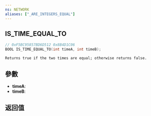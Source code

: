 ```yaml
---
ns: NETWORK
aliases: ["_ARE_INTEGERS_EQUAL"]
---
```

## IS_TIME_EQUAL_TO

```c
// 0xF5BC95857BD6D512 0x8B4D1C06
BOOL IS_TIME_EQUAL_TO(int timeA, int timeB);
```

```
Returns true if the two times are equal; otherwise returns false.  
```

## 參數
* **timeA**: 
* **timeB**: 

## 返回值
